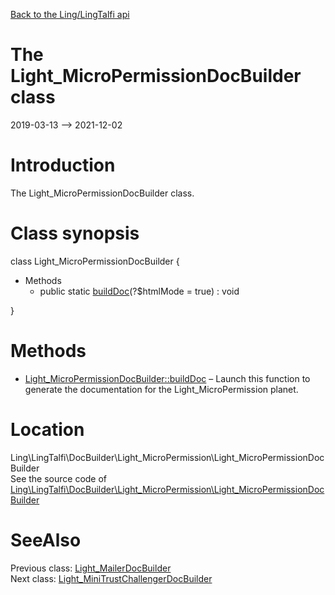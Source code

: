 [Back to the Ling/LingTalfi api](https://github.com/lingtalfi/LingTalfi/blob/master/doc/api/Ling/LingTalfi.md)



The Light_MicroPermissionDocBuilder class
================
2019-03-13 --> 2021-12-02






Introduction
============

The Light_MicroPermissionDocBuilder class.



Class synopsis
==============


class <span class="pl-k">Light_MicroPermissionDocBuilder</span>  {

- Methods
    - public static [buildDoc](https://github.com/lingtalfi/LingTalfi/blob/master/doc/api/Ling/LingTalfi/DocBuilder/Light_MicroPermission/Light_MicroPermissionDocBuilder/buildDoc.md)(?$htmlMode = true) : void

}






Methods
==============

- [Light_MicroPermissionDocBuilder::buildDoc](https://github.com/lingtalfi/LingTalfi/blob/master/doc/api/Ling/LingTalfi/DocBuilder/Light_MicroPermission/Light_MicroPermissionDocBuilder/buildDoc.md) &ndash; Launch this function to generate the documentation for the Light_MicroPermission planet.





Location
=============
Ling\LingTalfi\DocBuilder\Light_MicroPermission\Light_MicroPermissionDocBuilder<br>
See the source code of [Ling\LingTalfi\DocBuilder\Light_MicroPermission\Light_MicroPermissionDocBuilder](https://github.com/lingtalfi/LingTalfi/blob/master/DocBuilder/Light_MicroPermission/Light_MicroPermissionDocBuilder.php)



SeeAlso
==============
Previous class: [Light_MailerDocBuilder](https://github.com/lingtalfi/LingTalfi/blob/master/doc/api/Ling/LingTalfi/DocBuilder/Light_Mailer/Light_MailerDocBuilder.md)<br>Next class: [Light_MiniTrustChallengerDocBuilder](https://github.com/lingtalfi/LingTalfi/blob/master/doc/api/Ling/LingTalfi/DocBuilder/Light_MiniTrustChallenger/Light_MiniTrustChallengerDocBuilder.md)<br>
